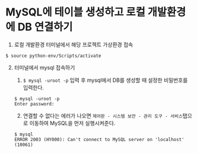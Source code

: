 # MySQL에 테이블 생성하고 로컬 개발환경에 DB 연결하기

1. 로컬 개발환경 터미널에서 해당 프로젝트 가상환경 접속
```
$ source python-env/Scripts/activate
```

2. 터미널에서 mysql 접속하기

    1. ```$ mysql -uroot -p``` 입력 후 mysql에서 DB를 생성할 때 설정한 비밀번호를 입력한다.
    ```
    $ mysql -uroot -p
    Enter password: 
    ```

    2. 연결할 수 없다는 에러가 나오면 ```제어판 - 시스템 보안 - 관리 도구 - 서비스```탭으로 이동하여 MySQL을 먼저 실행시켜준다.
    ```
    $ mysql
    ERROR 2003 (HY000): Can't connect to MySQL server on 'localhost' (10061)
    ```
